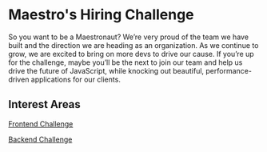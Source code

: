 # Maestro's Hiring Challenge
So you want to be a Maestronaut? We’re very proud of the team we have built and the direction we are heading as an organization. As we continue to grow, we are excited to bring on more devs to drive our cause. If you’re up for the challenge, maybe you’ll be the next to join our team and help us drive the future of JavaScript, while knocking out beautiful, performance-driven applications for our clients.

## Interest Areas
[Frontend Challenge](https://github.com/TeamMaestro/hiring-challenge/blob/master/frontend.md)

[Backend Challenge](https://github.com/TeamMaestro/hiring-challenge/blob/master/backend.md)
